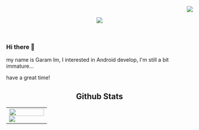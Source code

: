 <div align="right">
 <a href="https://hits.seeyoufarm.com"><img src="https://hits.seeyoufarm.com/api/count/incr/badge.svg?url=https%3A%2F%2Fgithub.com&count_bg=%2379C83D&title_bg=%23555555&icon=&icon_color=%23E7E7E7&title=hits&edge_flat=false"/></a></p>
 
</div>  

  <p align="center">
<img src="https://capsule-render.vercel.app/api?type=waving&color=auto&height=300&section=header&text=ImGaram&fontSize=70" />
</p>

<br/> 

### Hi there 👋
my name is Garam Im, I interested in Android develop, I'm still a bit immature...

have a great time!

<!--
**ImGaram/ImGaram** is a ✨ _special_ ✨ repository because its `README.md` (this file) appears on your GitHub profile.

Here are some ideas to get you started:

- 🔭 I’m currently working on ...
- 🌱 I’m currently learning ...
<img src="https://img.shields.io/badge/Kotlin-0095D5?style=flat-square&logo=Kotlin&logoColor=white"/> 
- 👯 I’m looking to collaborate on ...
- 🤔 I’m looking for help with ...
- 💬 Ask me about ...
- 📫 How to reach me: ...
- 😄 Pronouns: ...
- ⚡ Fun fact: ...
-->
<div align=center>

## Github Stats
<table><tr><td valign="top" width="50%">

<img src="https://github-readme-stats.vercel.app/api?username=ImGaram&show_icons=true&count_private=true&hide_border=true" align="left" style="width: 100%" />

 <a href="https://github.com/anuraghazra/github-readme-stats">
 <img align="center" src="https://github-readme-stats.ImGaram.vercel.app/api/top-langs/?username=ImGaram&layout=compact&theme=material-palenight" />
</a>
